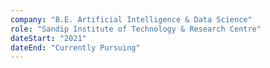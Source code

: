 ```yaml
---
company: "B.E. Artificial Intelligence & Data Science"
role: "Sandip Institute of Technology & Research Centre"
dateStart: "2021"
dateEnd: "Currently Pursuing"
---
```

